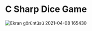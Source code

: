 # C Sharp Dice Game
 
![Ekran görüntüsü 2021-04-08 165430](https://user-images.githubusercontent.com/36954450/114044108-93a8f180-988f-11eb-88df-c0a142bbad62.jpg)
